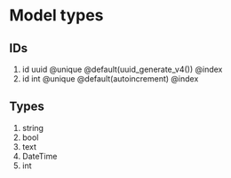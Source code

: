 # Model types

## IDs

1. id uuid @unique @default(uuid_generate_v4()) @index
2. id int @unique @default(autoincrement) @index

## Types

1. string
2. bool
3. text
4. DateTime
5. int
